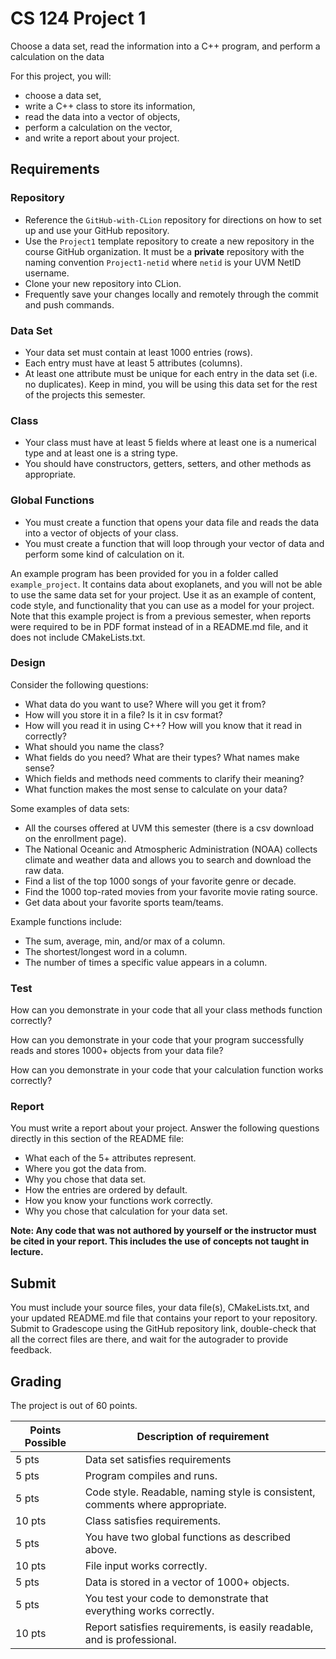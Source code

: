 # CS 124 Project 1
Choose a data set, read the information into a C++ program, and perform a calculation on the data

For this project, you will:

* choose a data set, 
* write a C++ class to store its information, 
* read the data into a vector of objects, 
* perform a calculation on the vector, 
* and write a report about your project.


## Requirements

### Repository

* Reference the `GitHub-with-CLion` repository for directions on how to set up and use your GitHub repository.
* Use the `Project1` template repository to create a new repository in the course GitHub organization. It must be a **private** repository with the naming convention `Project1-netid` where `netid` is your UVM NetID username.
* Clone your new repository into CLion. 
* Frequently save your changes locally and remotely through the commit and push commands.

### Data Set

* Your data set must contain at least 1000 entries (rows). 
* Each entry must have at least 5 attributes (columns).
* At least one attribute must be unique for each entry in the data set (i.e. no duplicates).
Keep in mind, you will be using this data set for the rest of the projects this semester.

### Class

* Your class must have at least 5 fields where at least one is a numerical type and at least one is a string type. 
* You should have constructors, getters, setters, and other methods as appropriate. 

### Global Functions

* You must create a function that opens your data file and reads the data into a vector of objects of your class.
* You must create a function that will loop through your vector of data and perform some kind of calculation on it.

An example program has been provided for you in a folder called `example_project`. It contains data about exoplanets, and you will not be able to use the same data set for your project. Use it as an example of content, code style, and functionality that you can use as a model for your project. Note that this example project is from a previous semester, when reports were required to be in PDF format instead of in a README.md file, and it does not include CMakeLists.txt.

### Design

Consider the following questions:
* What data do you want to use? Where will you get it from?
* How will you store it in a file? Is it in csv format?
* How will you read it in using C++? How will you know that it read in correctly?
* What should you name the class?
* What fields do you need? What are their types? What names make sense?
* Which fields and methods need comments to clarify their meaning?
* What function makes the most sense to calculate on your data?

Some examples of data sets: 
* All the courses offered at UVM this semester (there is a csv download on the enrollment page).
* The National Oceanic and Atmospheric Administration (NOAA) collects climate and weather data and allows you to search and download the raw data.
* Find a list of the top 1000 songs of your favorite genre or decade.
* Find the 1000 top-rated movies from your favorite movie rating source.
* Get data about your favorite sports team/teams.

Example functions include:
* The sum, average, min, and/or max of a column.
* The shortest/longest word in a column.
* The number of times a specific value appears in a column.

### Test
How can you demonstrate in your code that all your class methods function correctly?

How can you demonstrate in your code that your program successfully reads and stores 1000+ objects from your data file?

How can you demonstrate in your code that your calculation function works correctly?

### Report 
You must write a report about your project. Answer the following questions directly in this section of the README file:
* What each of the 5+ attributes represent.
* Where you got the data from.
* Why you chose that data set.
* How the entries are ordered by default.
* How you know your functions work correctly.
* Why you chose that calculation for your data set.

**Note: Any code that was not authored by yourself or the instructor must be cited in your report. This includes the use of concepts not taught in lecture.**

## Submit

You must include your source files, your data file(s), CMakeLists.txt, and your updated README.md file that contains your report to your repository. Submit to Gradescope using the GitHub repository link, double-check that all the correct files are there, and wait for the autograder to provide feedback.


## Grading
The project is out of 60 points.

| Points Possible | Description of requirement |
|------------------- | ----------------------------- |
| 5 pts | Data set satisfies requirements |
| 5 pts	| Program compiles and runs. |
| 5 pts	| Code style. Readable, naming style is consistent, comments where appropriate. |
| 10 pts | Class satisfies requirements. |
| 5 pts | You have two global functions as described above. |
| 10 pts | File input works correctly. |
| 5 pts | Data is stored in a vector of 1000+ objects. |
| 5 pts | You test your code to demonstrate that everything works correctly. |
| 10 pts | Report satisfies requirements, is easily readable, and is professional. |
